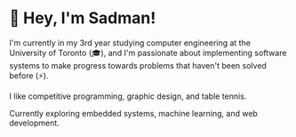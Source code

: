 # :wave: Hey, I'm Sadman!

I'm currently in my 3rd year studying computer engineering at the University of Toronto (:mortar_board:), and I'm passionate about implementing software systems to make progress towards problems that haven't been solved before (:zap:). 

I like competitive programming, graphic design, and table tennis. 

Currently exploring embedded systems, machine learning, and web development.
